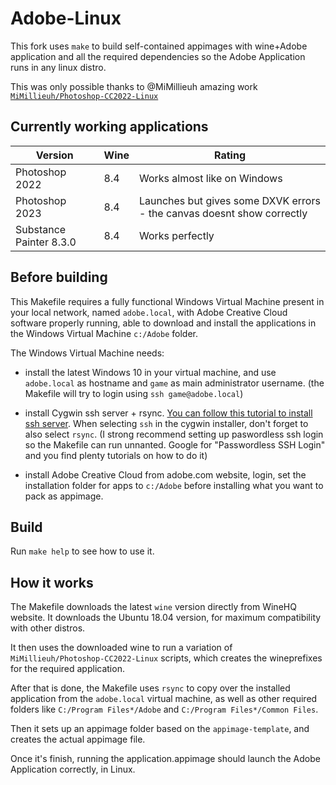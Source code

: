 # Adobe-Linux
This fork uses `make` to build self-contained appimages with wine+Adobe application and all the required dependencies so the Adobe Application runs in any linux distro. 

This was only possible thanks to @MiMillieuh amazing work [`MiMillieuh/Photoshop-CC2022-Linux`](https://github.com/MiMillieuh/Photoshop-CC2022-Linux)

## Currently working applications
| Version  | Wine | Rating |
| ------------- | ------------- | ------------- |
| Photoshop 2022 | 8.4 | Works almost like on Windows  |
| Photoshop 2023 | 8.4 |Launches but gives some DXVK errors - the canvas doesnt show correctly |
| Substance Painter 8.3.0 | 8.4 | Works perfectly |

## Before building
This Makefile requires a fully functional Windows Virtual Machine present in your local network, named `adobe.local`, with Adobe Creative Cloud software properly running, able to download and install the applications in the Windows Virtual Machine `c:/Adobe` folder. 

The Windows Virtual Machine needs:

  * install the latest Windows 10 in your virtual machine, and use `adobe.local` as hostname and `game` as main administrator username. (the Makefile will try to login using `ssh game@adobe.local`)

  * install Cygwin ssh server + rsync. [You can follow this tutorial to install ssh server](https://7thzero.com/blog/how-to-install-cygwin-and-configure-ssh). When selecting `ssh` in the cygwin installer, don't forget to also select `rsync`. (I strong recommend setting up paswordless ssh login so the Makefile can run unnanted. Google for "Passwordless SSH Login" and you find plenty tutorials on how to do it)

  * install Adobe Creative Cloud from adobe.com website, login, set the installation folder for apps to `c:/Adobe` before installing what you want to pack as appimage.

## Build
Run `make help` to see how to use it. 

## How it works
The Makefile downloads the latest `wine` version directly from WineHQ website. It downloads the Ubuntu 18.04 version, for maximum compatibility with other distros.

It then uses the downloaded wine to run a variation of `MiMillieuh/Photoshop-CC2022-Linux` scripts, which creates the wineprefixes for the required application. 

After that is done, the Makefile uses `rsync` to copy over the installed application from the `adobe.local` virtual machine, as well as other required folders like `C:/Program Files*/Adobe` and `C:/Program Files*/Common Files`. 

Then it sets up an appimage folder based on the `appimage-template`, and creates the actual appimage file. 

Once it's finish, running the application.appimage should launch the Adobe Application correctly, in Linux. 


